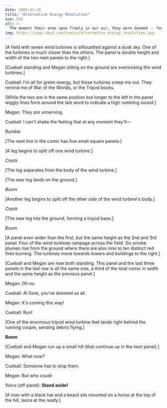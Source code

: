 ```yaml
---
date: 2009-03-16
title: "Alternative Energy Revolution"
num: 556
alt: >-
  The moment their arms spun freely in our air, they were doomed -- for Man has earned his right to hold this planet against all comers, by virtue of occasionally producing someone totally batshit insane.
img: https://imgs.xkcd.com/comics/alternative_energy_revolution.jpg
---
```

[A field with seven wind turbines is silhouetted against a dusk sky. One of the turbines is much closer than the others. The panel is double height and width of the two next panels to the right.]

[Cueball standing and Megan sitting on the ground are overlooking the wind turbines.]

Cueball: I'm all for green energy, but those turbines creep me out. They remind me of War of the Worlds, or the Tripod books.

[While the two are in the same position but longer to the left in the panel wiggly lines form around the last word to indicate a high rumbling sound.]

Megan: They *are* unnerving.

Cueball: I can't shake the feeling that at any moment they'll—

*Rumble*

[The next line in the comic has five small square panels:]

[A leg begins to split off one wind turbine.]

*Crack*

[The leg separates from the body of the wind turbine.]

[The new leg lands on the ground.]

*Boom*

[Another leg begins to split off the other side of the wind turbine's body.]

*Crack*

[The new leg hits the ground, forming a tripod base.]

*Boom*

[A panel even wider than the first, but the same height as the 2nd and 3rd panel. Four of the wind turbines rampage across the field. Six smoke plumes rise from the ground where there are also nine to ten distinct red fires burning. The turbines move towards towers and buildings to the right.]

[Cueball and Megan are now both standing. This panel and the last three panels in the last row is all the same size, a third of the total comic in width and the same height as the previous panel.]

Megan: Oh no.

Cueball: Al Gore, you've doomed us all.

Megan: It's coming this way!

Cueball: Run!

[One of the enormous tripod wind turbine feet lands right behind the running couple, sending debris flying.]

**Boom**

[Cueball and Megan run up a small hill (that continue up in the next panel).]

Megan: What now?

Cueball: Someone has to stop them.

Megan: But who could-

Voice (off panel): **Stand aside!**

[A man with a black hat  and a beard sits mounted on a horse at the top of the hill, lance at the ready.]